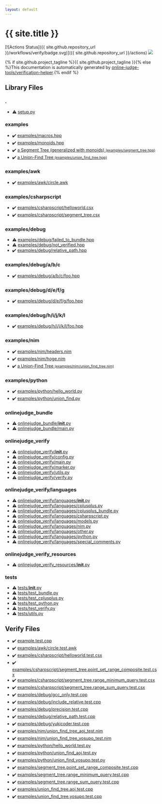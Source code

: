```yaml
---
layout: default
---
```


<!-- mathjax config similar to math.stackexchange -->
<script type="text/javascript" async
  src="https://cdnjs.cloudflare.com/ajax/libs/mathjax/2.7.5/MathJax.js?config=TeX-MML-AM_CHTML">
</script>
<script type="text/x-mathjax-config">
  MathJax.Hub.Config({
    TeX: { equationNumbers: { autoNumber: "AMS" }},
    tex2jax: {
      inlineMath: [ ['$','$'] ],
      processEscapes: true
    },
    "HTML-CSS": { matchFontHeight: false },
    displayAlign: "left",
    displayIndent: "2em"
  });
</script>

<script type="text/javascript" src="https://cdnjs.cloudflare.com/ajax/libs/jquery/3.4.1/jquery.min.js"></script>
<script src="https://cdn.jsdelivr.net/npm/jquery-balloon-js@1.1.2/jquery.balloon.min.js" integrity="sha256-ZEYs9VrgAeNuPvs15E39OsyOJaIkXEEt10fzxJ20+2I=" crossorigin="anonymous"></script>
<script type="text/javascript" src="assets/js/copy-button.js"></script>
<link rel="stylesheet" href="assets/css/copy-button.css" />


# {{ site.title }}

[![Actions Status]({{ site.github.repository_url }}/workflows/verify/badge.svg)]({{ site.github.repository_url }}/actions)
<a href="{{ site.github.repository_url }}"><img src="https://img.shields.io/github/last-commit/{{ site.github.owner_name }}/{{ site.github.repository_name }}" /></a>

{% if site.github.project_tagline %}{{ site.github.project_tagline }}{% else %}This documentation is automatically generated by <a href="https://github.com/online-judge-tools/verification-helper">online-judge-tools/verification-helper</a>.{% endif %}

## Library Files

<div id="5058f1af8388633f609cadb75a75dc9d"></div>

### .

* :warning: <a href="library/setup.py.html">setup.py</a>


<div id="bfebe34154a0dfd9fc7b447fc9ed74e9"></div>

### examples

* :heavy_check_mark: <a href="library/examples/macros.hpp.html">examples/macros.hpp</a>
* :heavy_check_mark: <a href="library/examples/monoids.hpp.html">examples/monoids.hpp</a>
* :heavy_check_mark: <a href="library/examples/segment_tree.hpp.html">a Segment Tree (generalized with monoids) <small>(examples/segment_tree.hpp)</small></a>
* :heavy_check_mark: <a href="library/examples/union_find_tree.hpp.html">a Union-Find Tree <small>(examples/union_find_tree.hpp)</small></a>


<div id="ba0b22d3df783bee6cc807c5fd004b03"></div>

### examples/awk

* :heavy_check_mark: <a href="library/examples/awk/circle.awk.html">examples/awk/circle.awk</a>


<div id="441c1a781d23a6e65db56eaa313dbebd"></div>

### examples/csharpscript

* :heavy_check_mark: <a href="library/examples/csharpscript/helloworld.csx.html">examples/csharpscript/helloworld.csx</a>
* :heavy_check_mark: <a href="library/examples/csharpscript/segment_tree.csx.html">examples/csharpscript/segment_tree.csx</a>


<div id="6ffb1fe84ae4530240b8799246bff2fd"></div>

### examples/debug

* :warning: <a href="library/examples/debug/failed_to_bundle.hpp.html">examples/debug/failed_to_bundle.hpp</a>
* :warning: <a href="library/examples/debug/not_verified.hpp.html">examples/debug/not_verified.hpp</a>
* :heavy_check_mark: <a href="library/examples/debug/relative_path.hpp.html">examples/debug/relative_path.hpp</a>


<div id="a02fe827729df488f20b7f2ddbf669d5"></div>

### examples/debug/a/b/c

* :heavy_check_mark: <a href="library/examples/debug/a/b/c/foo.hpp.html">examples/debug/a/b/c/foo.hpp</a>


<div id="9305440f7c35da82e4771d1252c07da3"></div>

### examples/debug/d/e/f/g

* :heavy_check_mark: <a href="library/examples/debug/d/e/f/g/foo.hpp.html">examples/debug/d/e/f/g/foo.hpp</a>


<div id="0e490f8d9604c79efef385fa06283f64"></div>

### examples/debug/h/i/j/k/l

* :heavy_check_mark: <a href="library/examples/debug/h/i/j/k/l/foo.hpp.html">examples/debug/h/i/j/k/l/foo.hpp</a>


<div id="26e849903ad505103514429c8edaff70"></div>

### examples/nim

* :heavy_check_mark: <a href="library/examples/nim/headers.nim.html">examples/nim/headers.nim</a>
* :heavy_check_mark: <a href="library/examples/nim/hoge.nim.html">examples/nim/hoge.nim</a>
* :heavy_check_mark: <a href="library/examples/nim/union_find_tree.nim.html">a Union-Find Tree <small>(examples/nim/union_find_tree.nim)</small></a>


<div id="d8e3f669298c55a1f009f54d682c77b2"></div>

### examples/python

* :heavy_check_mark: <a href="library/examples/python/hello_world.py.html">examples/python/hello_world.py</a>
* :heavy_check_mark: <a href="library/examples/python/union_find.py.html">examples/python/union_find.py</a>


<div id="7ec143aebb09797ba7c92bba4c3edc28"></div>

### onlinejudge_bundle

* :warning: <a href="library/onlinejudge_bundle/__init__.py.html">onlinejudge_bundle/__init__.py</a>
* :warning: <a href="library/onlinejudge_bundle/main.py.html">onlinejudge_bundle/main.py</a>


<div id="3ae20b9c01bfbb11e942bafa45933435"></div>

### onlinejudge_verify

* :warning: <a href="library/onlinejudge_verify/__init__.py.html">onlinejudge_verify/__init__.py</a>
* :warning: <a href="library/onlinejudge_verify/config.py.html">onlinejudge_verify/config.py</a>
* :warning: <a href="library/onlinejudge_verify/main.py.html">onlinejudge_verify/main.py</a>
* :warning: <a href="library/onlinejudge_verify/marker.py.html">onlinejudge_verify/marker.py</a>
* :warning: <a href="library/onlinejudge_verify/utils.py.html">onlinejudge_verify/utils.py</a>
* :warning: <a href="library/onlinejudge_verify/verify.py.html">onlinejudge_verify/verify.py</a>


<div id="8764973beee812e26bd247e90c5ce8ff"></div>

### onlinejudge_verify/languages

* :warning: <a href="library/onlinejudge_verify/languages/__init__.py.html">onlinejudge_verify/languages/__init__.py</a>
* :warning: <a href="library/onlinejudge_verify/languages/cplusplus.py.html">onlinejudge_verify/languages/cplusplus.py</a>
* :warning: <a href="library/onlinejudge_verify/languages/cplusplus_bundle.py.html">onlinejudge_verify/languages/cplusplus_bundle.py</a>
* :warning: <a href="library/onlinejudge_verify/languages/csharpscript.py.html">onlinejudge_verify/languages/csharpscript.py</a>
* :warning: <a href="library/onlinejudge_verify/languages/models.py.html">onlinejudge_verify/languages/models.py</a>
* :warning: <a href="library/onlinejudge_verify/languages/nim.py.html">onlinejudge_verify/languages/nim.py</a>
* :warning: <a href="library/onlinejudge_verify/languages/other.py.html">onlinejudge_verify/languages/other.py</a>
* :warning: <a href="library/onlinejudge_verify/languages/python.py.html">onlinejudge_verify/languages/python.py</a>
* :warning: <a href="library/onlinejudge_verify/languages/special_comments.py.html">onlinejudge_verify/languages/special_comments.py</a>


<div id="0189a8f3c3d5cb76864269c8dc0b3315"></div>

### onlinejudge_verify_resources

* :warning: <a href="library/onlinejudge_verify_resources/__init__.py.html">onlinejudge_verify_resources/__init__.py</a>


<div id="b61a6d542f9036550ba9c401c80f00ef"></div>

### tests

* :warning: <a href="library/tests/__init__.py.html">tests/__init__.py</a>
* :warning: <a href="library/tests/test_bundle.py.html">tests/test_bundle.py</a>
* :warning: <a href="library/tests/test_cplusplus.py.html">tests/test_cplusplus.py</a>
* :warning: <a href="library/tests/test_python.py.html">tests/test_python.py</a>
* :warning: <a href="library/tests/test_verify.py.html">tests/test_verify.py</a>
* :warning: <a href="library/tests/utils.py.html">tests/utils.py</a>


## Verify Files

* :heavy_check_mark: <a href="verify/example.test.cpp.html">example.test.cpp</a>
* :heavy_check_mark: <a href="verify/examples/awk/circle.test.awk.html">examples/awk/circle.test.awk</a>
* :heavy_check_mark: <a href="verify/examples/csharpscript/helloworld.test.csx.html">examples/csharpscript/helloworld.test.csx</a>
* :heavy_check_mark: <a href="verify/examples/csharpscript/segment_tree.point_set_range_composite.test.csx.html">examples/csharpscript/segment_tree.point_set_range_composite.test.csx</a>
* :heavy_check_mark: <a href="verify/examples/csharpscript/segment_tree.range_minimum_query.test.csx.html">examples/csharpscript/segment_tree.range_minimum_query.test.csx</a>
* :heavy_check_mark: <a href="verify/examples/csharpscript/segment_tree.range_sum_query.test.csx.html">examples/csharpscript/segment_tree.range_sum_query.test.csx</a>
* :heavy_check_mark: <a href="verify/examples/debug/gcc_only.test.cpp.html">examples/debug/gcc_only.test.cpp</a>
* :heavy_check_mark: <a href="verify/examples/debug/include_relative.test.cpp.html">examples/debug/include_relative.test.cpp</a>
* :heavy_check_mark: <a href="verify/examples/debug/precision.test.cpp.html">examples/debug/precision.test.cpp</a>
* :heavy_check_mark: <a href="verify/examples/debug/relative_path.test.cpp.html">examples/debug/relative_path.test.cpp</a>
* :heavy_check_mark: <a href="verify/examples/debug/yukicoder.test.cpp.html">examples/debug/yukicoder.test.cpp</a>
* :heavy_check_mark: <a href="verify/examples/nim/union_find_tree_aoj_test.nim.html">examples/nim/union_find_tree_aoj_test.nim</a>
* :heavy_check_mark: <a href="verify/examples/nim/union_find_tree_yosupo_test.nim.html">examples/nim/union_find_tree_yosupo_test.nim</a>
* :heavy_check_mark: <a href="verify/examples/python/hello_world.test.py.html">examples/python/hello_world.test.py</a>
* :heavy_check_mark: <a href="verify/examples/python/union_find_aoj.test.py.html">examples/python/union_find_aoj.test.py</a>
* :heavy_check_mark: <a href="verify/examples/python/union_find_yosupo.test.py.html">examples/python/union_find_yosupo.test.py</a>
* :heavy_check_mark: <a href="verify/examples/segment_tree.point_set_range_composite.test.cpp.html">examples/segment_tree.point_set_range_composite.test.cpp</a>
* :heavy_check_mark: <a href="verify/examples/segment_tree.range_minimum_query.test.cpp.html">examples/segment_tree.range_minimum_query.test.cpp</a>
* :heavy_check_mark: <a href="verify/examples/segment_tree.range_sum_query.test.cpp.html">examples/segment_tree.range_sum_query.test.cpp</a>
* :heavy_check_mark: <a href="verify/examples/union_find_tree.aoj.test.cpp.html">examples/union_find_tree.aoj.test.cpp</a>
* :heavy_check_mark: <a href="verify/examples/union_find_tree.yosupo.test.cpp.html">examples/union_find_tree.yosupo.test.cpp</a>


